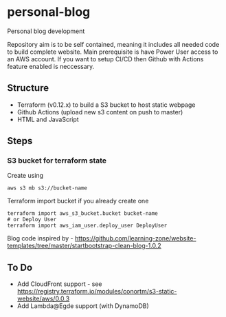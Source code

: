 # personal-blog
Personal blog development 

Repository aim is to be self contained, meaning it includes all needed code to build complete website. Main prerequisite is have Power User access to an AWS account. If you want to setup CI/CD then Github with Actions feature enabled is neccessary.

## Structure
- Terraform (v0.12.x) to build a S3 bucket to host static webpage
- Github Actions (upload new s3 content on push to master)
- HTML and JavaScript


## Steps 

### S3 bucket for terraform state
Create using 
```
aws s3 mb s3://bucket-name
```


Terraform import bucket if you already create one
```
terraform import aws_s3_bucket.bucket bucket-name
# or Deploy User
terraform import aws_iam_user.deploy_user DeployUser
```

Blog code inspired by - https://github.com/learning-zone/website-templates/tree/master/startbootstrap-clean-blog-1.0.2

## To Do 
- Add CloudFront support - see https://registry.terraform.io/modules/conortm/s3-static-website/aws/0.0.3
- Add Lambda@Egde support (with DynamoDB)